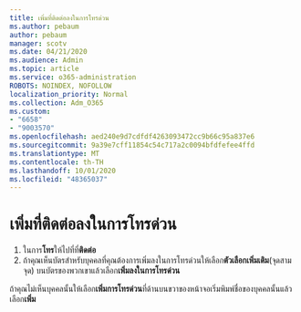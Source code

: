 ```yaml
---
title: เพิ่มที่ติดต่อลงในการโทรด่วน
ms.author: pebaum
author: pebaum
manager: scotv
ms.date: 04/21/2020
ms.audience: Admin
ms.topic: article
ms.service: o365-administration
ROBOTS: NOINDEX, NOFOLLOW
localization_priority: Normal
ms.collection: Adm_O365
ms.custom:
- "6658"
- "9003570"
ms.openlocfilehash: aed240e9d7cdfdf4263093472cc9b66c95a837e6
ms.sourcegitcommit: 9a39e7cff11854c54c717a2c0094bfdfefee4ffd
ms.translationtype: MT
ms.contentlocale: th-TH
ms.lasthandoff: 10/01/2020
ms.locfileid: "48365037"
---
```

# <a name="add-contacts-to-speed-dial"></a>เพิ่มที่ติดต่อลงในการโทรด่วน

1. ในการ**โทร**ให้ไปที่ที่**ติดต่อ**
2. ถ้าคุณเห็นบัตรสำหรับบุคคลที่คุณต้องการเพิ่มลงในการโทรด่วนให้เลือก**ตัวเลือกเพิ่มเติม**(จุดสามจุด) บนบัตรของพวกเขาแล้วเลือก**เพิ่มลงในการโทรด่วน**

ถ้าคุณไม่เห็นบุคคลนั้นให้เลือก**เพิ่มการโทรด่วน**ที่ด้านบนขวาของหน้าจอเริ่มพิมพ์ชื่อของบุคคลนั้นแล้วเลือก**เพิ่ม**
